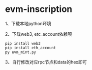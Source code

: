 # evm-inscription

1、下载本地python环境

2、下载web3, etc\_account依赖项

    pip install web3 
    pip install eth_account
    py evm_mint.py

3、自行修改对应rpc节点和data的hex即可
